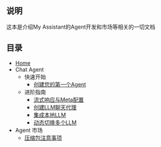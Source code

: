 ## 说明

这本是介绍My Assistant的Agent开发和市场等相关的一切文档



## 目录

* [Home](/)
* Chat Agent
  * 快速开始
    * [创建您的第一个Agent](doc/chat/QuickStart.md)
  * 进阶指南
    * [流式响应与Meta配置](doc/chat/StreamResponse&Meta.md)
    * [创建LLM聊天代理](doc/chat/TalkToLLM.md)
    * [集成本地LLM](doc/chat/TalkToLocalLLM.md)
    * [动态切换多个LLM](doc/chat/SwitchMultiLLM.md)
* Agent 市场
  * [压缩包注意事项](doc/agent_marketplace/压缩包注意事项.md)
